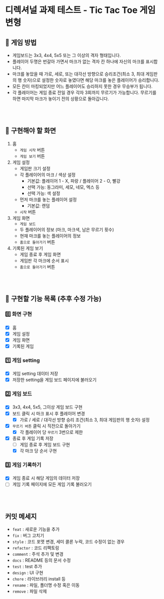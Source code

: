 # 디렉셔널 과제 테스트 - Tic Tac Toe 게임 변형

## 🎯 게임 방법

- 게임보드는 3x3, 4x4, 5x5 또는 그 이상의 격자 형태입니다.
- 플레이어 두명은 번갈아 가면서 마크가 없는 격자 칸 하나에 자신의 마크를 표시합니다.
- 마크를 놓았을 때 가로, 세로, 또는 대각선 방향으로 승리조건(최소 3, 최대 게임판의 행 숫자)으로 설정한 숫자로 놓였다면 해당 마크를 놓은 플레이어가 승리합니다.
- 모든 칸이 마킹되었지만 어느 플레이어도 승리하지 못한 경우 무승부가 됩니다.
- 각 플레이어는 게임 종료 전일 경우 각자 3회까지 무르기가 가능합니다. 무르기를 하면 마지막 마크가 놓이기 전의 상황으로 돌아갑니다.

<br/>
<br/>

## 🚀 구현해야 할 화면

1. 홈
   - `게임 시작` 버튼
   - `게임 보기` 버튼
2. 게임 설정
   - 게임판 크기 설정
   - 각 플레이어의 마크 / 색상 설정
     - 기본값: 플레이어 1 - X, 파랑 / 플레이어 2 - O, 빨강
     - 선택 가능: 동그라미, 세모, 네모, 엑스 등
     - 선택 가능: 색 설정
   - 먼저 마크를 놓는 플레이어 설정
     - 기본값: 랜덤
   - `시작` 버튼
3. 게임 화면
   - `게임 보드`
   - 두 플레이어의 정보 (마크, 마크색, 남은 무르기 횟수)
   - 현재 마크를 놓는 플레이어의 정보
   - `홈으로 돌아가기` 버튼
4. 기록된 게임 보기
   - 게임 종료 후 게임 화면
   - 게임판 각 마크에 순서 표시
   - `홈으로 돌아가기` 버튼

<br/>
<br/>

## 📃 구현할 기능 목록 (추후 수정 가능)

### 0️⃣ 화면 구현

- [x] 홈
- [x] 게임 설정
- [x] 게임 화면
- [x] 기록된 게임

### 1️⃣ 게임 setting

- [x] 게임 setting 데이터 저장
- [x] 저장한 setting을 게임 보드 페이지에 불러오기

### 2️⃣ 게임 보드

- [x] 3x3, 4x4, 5x5, 그이상 게임 보드 구현
- [x] 보드 클릭 시 마크 표시 후 플레이어 변경
  - [x] 가로 / 세로 / 대각선 방향 승리 조건(최소 3, 최대 게임판의 행 숫자) 설정
- [x] `무르기 버튼` 클릭 시 직전으로 돌아가기
  - [x] 각 플레이어 당 `무르기` 3번으로 제한
- [x] 종료 후 게임 기록 저장
  - [ ] 게임 종료 후 게임 보드 구현
  - [x] 각 마크 당 순서 구현

### 3️⃣ 게임 기록하기

- [x] 게임 종료 시 해당 게임의 데이터 저장
- [ ] 게임 기록 페이지에 모든 게임 기록 불러오기

<br/>
<br/>

## 커밋 메세지

- `feat` : 새로운 기능을 추가
- `fix` : 버그 고치기
- `style` : 코드 포맷 변경, 세미 콜론 누락, 코드 수정이 없는 경우
- `refactor` : 코드 리팩토링
- `comment` : 주석 추가 및 변경
- `docs` : README 등의 문서 수정
- `test` : test 추가
- `design` : UI 구현
- `chore` : 라이브러리 install 등
- `rename` : 파일, 폴더명 수정 혹은 이동
- `remove` : 파일 삭제
